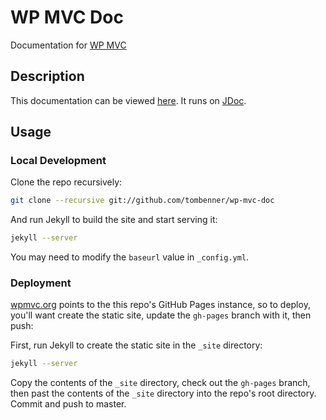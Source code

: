 WP MVC Doc
==========
Documentation for [WP MVC](https://github.com/tombenner/wp-mvc)

Description
-----------

This documentation can be viewed [here](http://wpmvc.org).  It runs on [JDoc](https://github.com/tombenner/jdoc).

Usage
-----

### Local Development

Clone the repo recursively:

```bash
git clone --recursive git://github.com/tombenner/wp-mvc-doc
```

And run Jekyll to build the site and start serving it:

```bash
jekyll --server
```

You may need to modify the `baseurl` value in `_config.yml`.

### Deployment

[wpmvc.org](http://wpmvc.org) points to the this repo's GitHub Pages instance, so to deploy, you'll want create the static site, update the `gh-pages` branch with it, then push:

First, run Jekyll to create the static site in the `_site` directory:

```bash
jekyll --server
```

Copy the contents of the `_site` directory, check out the `gh-pages` branch, then past the contents of the `_site` directory into the repo's root directory. Commit and push to master.